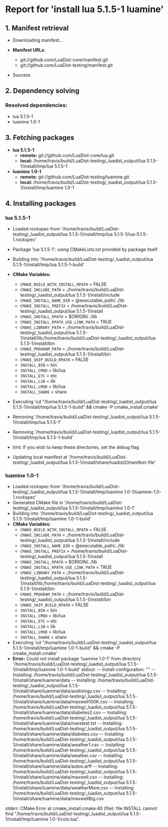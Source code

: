 # Report for 'install lua 5.1.5-1 luamine'


## 1. Manifest retrieval

- Downloading manifest...

- **Manifest URLs**:
    - git://github.com/LuaDist-core/manifest.git
    - git://github.com/LuaDist-testing/manifest.git
- Success

## 2. Dependency solving


### Resolved dependencies:
- lua 5.1.5-1
- luamine 1.0-1

## 3. Fetching packages

- **lua 5.1.5-1**
    - **remote:** git://github.com/LuaDist-core/lua.git
    - **local:** /home/travis/build/LuaDist-testing/_luadist_output/lua 5.1.5-1/install/tmp/lua 5.1.5-1
- **luamine 1.0-1**
    - **remote:** git://github.com/LuaDist-testing/luamine.git
    - **local:** /home/travis/build/LuaDist-testing/_luadist_output/lua 5.1.5-1/install/tmp/luamine 1.0-1

## 4. Installing packages


### lua 5.1.5-1
- Loaded rockspec from '/home/travis/build/LuaDist-testing/_luadist_output/lua 5.1.5-1/install/tmp/lua 5.1.5-1/lua-5.1.5-1.rockspec'
- Package 'lua 5.1.5-1': using CMakeLists.txt provided by package itself
- Building into '/home/travis/build/LuaDist-testing/_luadist_output/lua 5.1.5-1/install/tmp/lua 5.1.5-1-build'
- **CMake Variables:**
    - `CMAKE_BUILD_WITH_INSTALL_RPATH` = FALSE
    - `CMAKE_INCLUDE_PATH` = ;/home/travis/build/LuaDist-testing/_luadist_output/lua 5.1.5-1/install/include
    - `CMAKE_INSTALL_NAME_DIR` = @executable_path/../lib
    - `CMAKE_INSTALL_PREFIX` = /home/travis/build/LuaDist-testing/_luadist_output/lua 5.1.5-1/install
    - `CMAKE_INSTALL_RPATH` = $ORIGIN/../lib
    - `CMAKE_INSTALL_RPATH_USE_LINK_PATH` = TRUE
    - `CMAKE_LIBRARY_PATH` = ;/home/travis/build/LuaDist-testing/_luadist_output/lua 5.1.5-1/install/lib;/home/travis/build/LuaDist-testing/_luadist_output/lua 5.1.5-1/install/bin
    - `CMAKE_PROGRAM_PATH` = ;/home/travis/build/LuaDist-testing/_luadist_output/lua 5.1.5-1/install/bin
    - `CMAKE_SKIP_BUILD_RPATH` = FALSE
    - `INSTALL_BIN` = bin
    - `INSTALL_CMOD` = lib/lua
    - `INSTALL_ETC` = etc
    - `INSTALL_LIB` = lib
    - `INSTALL_LMOD` = lib/lua
    - `INSTALL_SHARE` = share
- Executing 'cd "/home/travis/build/LuaDist-testing/_luadist_output/lua 5.1.5-1/install/tmp/lua 5.1.5-1-build" && cmake -P cmake_install.cmake'
- Removing '/home/travis/build/LuaDist-testing/_luadist_output/lua 5.1.5-1/install/tmp/lua 5.1.5-1'
- Removing '/home/travis/build/LuaDist-testing/_luadist_output/lua 5.1.5-1/install/tmp/lua 5.1.5-1-build'

- *hint:* If you wish to keep these directories, set the debug flag
- Updating local manifest at '/home/travis/build/LuaDist-testing/_luadist_output/lua 5.1.5-1/install/share/luadist2/manifest-file'

### luamine 1.0-1
- Loaded rockspec from '/home/travis/build/LuaDist-testing/_luadist_output/lua 5.1.5-1/install/tmp/luamine 1.0-1/luamine-1.0-1.rockspec'
- Generated CMake file in '/home/travis/build/LuaDist-testing/_luadist_output/lua 5.1.5-1/install/tmp/luamine 1.0-1'
- Building into '/home/travis/build/LuaDist-testing/_luadist_output/lua 5.1.5-1/install/tmp/luamine 1.0-1-build'
- **CMake Variables:**
    - `CMAKE_BUILD_WITH_INSTALL_RPATH` = FALSE
    - `CMAKE_INCLUDE_PATH` = ;/home/travis/build/LuaDist-testing/_luadist_output/lua 5.1.5-1/install/include
    - `CMAKE_INSTALL_NAME_DIR` = @executable_path/../lib
    - `CMAKE_INSTALL_PREFIX` = /home/travis/build/LuaDist-testing/_luadist_output/lua 5.1.5-1/install
    - `CMAKE_INSTALL_RPATH` = $ORIGIN/../lib
    - `CMAKE_INSTALL_RPATH_USE_LINK_PATH` = TRUE
    - `CMAKE_LIBRARY_PATH` = ;/home/travis/build/LuaDist-testing/_luadist_output/lua 5.1.5-1/install/lib;/home/travis/build/LuaDist-testing/_luadist_output/lua 5.1.5-1/install/bin
    - `CMAKE_PROGRAM_PATH` = ;/home/travis/build/LuaDist-testing/_luadist_output/lua 5.1.5-1/install/bin
    - `CMAKE_SKIP_BUILD_RPATH` = FALSE
    - `INSTALL_BIN` = bin
    - `INSTALL_CMOD` = lib/lua
    - `INSTALL_ETC` = etc
    - `INSTALL_LIB` = lib
    - `INSTALL_LMOD` = lib/lua
    - `INSTALL_SHARE` = share
- Executing 'cd "/home/travis/build/LuaDist-testing/_luadist_output/lua 5.1.5-1/install/tmp/luamine 1.0-1-build" && cmake -P cmake_install.cmake'
- **Error:** Could not install package 'luamine 1.0-1' from directory '/home/travis/build/LuaDist-testing/_luadist_output/lua 5.1.5-1/install/tmp/luamine 1.0-1-build'
stdout:
-- Install configuration: ""
-- Installing: /home/travis/build/LuaDist-testing/_luadist_output/lua 5.1.5-1/install/share/luamine/data
-- Installing: /home/travis/build/LuaDist-testing/_luadist_output/lua 5.1.5-1/install/share/luamine/data/audiology.csv
-- Installing: /home/travis/build/LuaDist-testing/_luadist_output/lua 5.1.5-1/install/share/luamine/data/maxwell100K.csv
-- Installing: /home/travis/build/LuaDist-testing/_luadist_output/lua 5.1.5-1/install/share/luamine/data/diabetes2.csv
-- Installing: /home/travis/build/LuaDist-testing/_luadist_output/lua 5.1.5-1/install/share/luamine/data/rowstest.txt
-- Installing: /home/travis/build/LuaDist-testing/_luadist_output/lua 5.1.5-1/install/share/luamine/data/diabetes.csv
-- Installing: /home/travis/build/LuaDist-testing/_luadist_output/lua 5.1.5-1/install/share/luamine/data/weather1.csv
-- Installing: /home/travis/build/LuaDist-testing/_luadist_output/lua 5.1.5-1/install/share/luamine/data/weather.csv
-- Installing: /home/travis/build/LuaDist-testing/_luadist_output/lua 5.1.5-1/install/share/luamine/data/autos.arff
-- Installing: /home/travis/build/LuaDist-testing/_luadist_output/lua 5.1.5-1/install/share/luamine/data/maxwell.csv
-- Installing: /home/travis/build/LuaDist-testing/_luadist_output/lua 5.1.5-1/install/share/luamine/data/weatherMore.csv
-- Installing: /home/travis/build/LuaDist-testing/_luadist_output/lua 5.1.5-1/install/share/luamine/data/maxwellBig.csv

stderr:
CMake Error at cmake_install.cmake:40 (file):
  file INSTALL cannot find
  "/home/travis/build/LuaDist-testing/_luadist_output/lua
  5.1.5-1/install/tmp/luamine 1.0-1/cols.lua".



